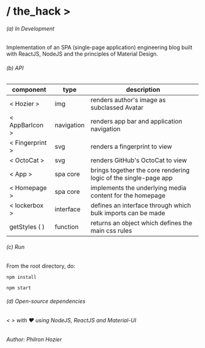 
# / the_hack >

###### (a) In Development
Implementation of an SPA (single-page application) engineering blog built with ReactJS, NodeJS and the principles of Material Design.


###### (b) API
component | type | description
--- | --- | ---
< Hozier > | img | renders author's image as subclassed Avatar
< AppBarIcon >  | navigation | renders app bar and application navigation
< Fingerprint > | svg | renders a fingerprint to view
< OctoCat > | svg | renders GitHub's OctoCat to view
< App > | spa core | brings together the core rendering logic of the single-page app
< Homepage > | spa core | implements the underlying media content for the homepage
< lockerbox > | interface | defines an interface through which bulk imports can be made  
getStyles ( ) | function | returns an object which defines the main css rules


###### (c) Run
From the root directory, do:

`npm install`

`npm start`

###### (d) Open-source dependencies
###### < > with ♥ using NodeJS, ReactJS and Material-UI


###### Author: Philron Hozier
